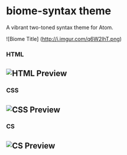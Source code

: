 # biome-syntax theme

A vibrant two-toned syntax theme for Atom.

![Biome Title] (http://i.imgur.com/q6W2lhT.png)

### HTML
![HTML Preview](http://i.imgur.com/fqK699p.png)
---

### CSS
![CSS Preview](http://i.imgur.com/gkAjGk8.png)
---

### CS
![CS Preview](http://i.imgur.com/nty8wDc.png)
---
